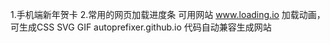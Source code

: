 1.手机端新年贺卡
2.常用的网页加载进度条 可用网站 www.loading.io   加载动画，可生成CSS SVG GIF
                                autoprefixer.github.io 代码自动兼容生成网站
